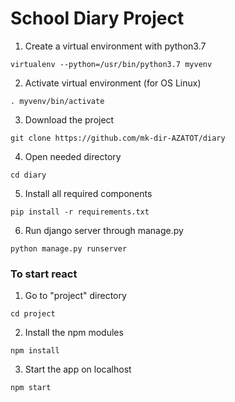 # School Diary Project

1. Create a virtual environment with python3.7
```
virtualenv --python=/usr/bin/python3.7 myvenv
```
2. Activate virtual environment (for OS Linux)
```
. myvenv/bin/activate
```
3. Download the project
```
git clone https://github.com/mk-dir-AZATOT/diary 
```
4. Open needed directory
```
cd diary
```

5. Install all required components
```
pip install -r requirements.txt
```
6. Run django server through manage.py
```
python manage.py runserver
```
### To start react

1. Go to "project" directory
```
cd project
```
2. Install the npm modules
```
npm install
```
3. Start the app on localhost
```
npm start
```

